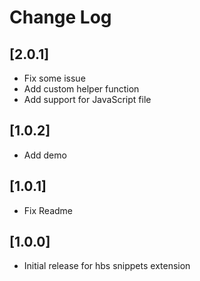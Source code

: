 # Change Log

## [2.0.1]

- Fix some issue
- Add custom helper function
- Add support for JavaScript file

## [1.0.2]

- Add demo

## [1.0.1]

- Fix Readme

## [1.0.0]

- Initial release for hbs snippets extension
